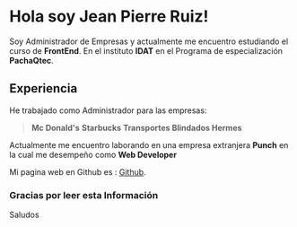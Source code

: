 # Hola soy Jean Pierre Ruiz!

Soy Administrador de Empresas  y actualmente me encuentro estudiando el curso de **FrontEnd**. 
En el instituto  **IDAT**   en el  Programa de especialización  **PachaQtec**.


## Experiencia

He trabajado como Administrador para las empresas:
>**Mc Donald's**
>**Starbucks**
>**Transportes Blindados  Hermes**

Actualmente me encuentro laborando en una empresa extranjera  **Punch** en la cual me desempeño como  **Web Developer**

Mi pagina web en Github es :  [Github](https://jpierre1701.github.io/).

### Gracias por leer esta Información

Saludos